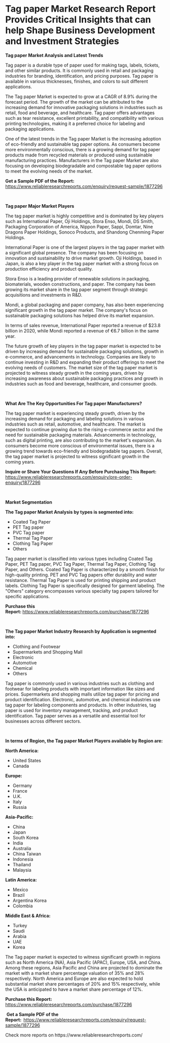<p><h1>Tag paper Market Research Report Provides Critical Insights that can help Shape Business Development and Investment Strategies</h1></p><p><strong>Tag paper Market Analysis and Latest Trends</strong></p>
<p><p>Tag paper is a durable type of paper used for making tags, labels, tickets, and other similar products. It is commonly used in retail and packaging industries for branding, identification, and pricing purposes. Tag paper is available in various thicknesses, finishes, and colors to suit different applications.</p><p>The Tag paper Market is expected to grow at a CAGR of 8.9% during the forecast period. The growth of the market can be attributed to the increasing demand for innovative packaging solutions in industries such as retail, food and beverage, and healthcare. Tag paper offers advantages such as tear resistance, excellent printability, and compatibility with various printing technologies, making it a preferred choice for labeling and packaging applications.</p><p>One of the latest trends in the Tag paper Market is the increasing adoption of eco-friendly and sustainable tag paper options. As consumers become more environmentally conscious, there is a growing demand for tag paper products made from recycled materials or produced using sustainable manufacturing practices. Manufacturers in the Tag paper Market are also focusing on developing biodegradable and compostable tag paper options to meet the evolving needs of the market.</p></p>
<p><strong>Get a Sample PDF of the Report:&nbsp;</strong> <a href="https://www.reliableresearchreports.com/enquiry/request-sample/1877296">https://www.reliableresearchreports.com/enquiry/request-sample/1877296</a></p>
<p>&nbsp;</p>
<p><strong>Tag paper Major Market Players</strong></p>
<p><p>The tag paper market is highly competitive and is dominated by key players such as International Paper, Oji Holdings, Stora Enso, Mondi, DS Smith, Packaging Corporation of America, Nippon Paper, Sappi, Domtar, Nine Dragons Paper Holdings, Sonoco Products, and Shandong Chenming Paper Holdings.</p><p>International Paper is one of the largest players in the tag paper market with a significant global presence. The company has been focusing on innovation and sustainability to drive market growth. Oji Holdings, based in Japan, is also a key player in the tag paper market with a strong focus on production efficiency and product quality.</p><p>Stora Enso is a leading provider of renewable solutions in packaging, biomaterials, wooden constructions, and paper. The company has been growing its market share in the tag paper segment through strategic acquisitions and investments in R&D.</p><p>Mondi, a global packaging and paper company, has also been experiencing significant growth in the tag paper market. The company's focus on sustainable packaging solutions has helped drive its market expansion.</p><p>In terms of sales revenue, International Paper reported a revenue of $23.8 billion in 2020, while Mondi reported a revenue of €6.7 billion in the same year.</p><p>The future growth of key players in the tag paper market is expected to be driven by increasing demand for sustainable packaging solutions, growth in e-commerce, and advancements in technology. Companies are likely to continue investing in R&D and expanding their product offerings to meet the evolving needs of customers. The market size of the tag paper market is projected to witness steady growth in the coming years, driven by increasing awareness about sustainable packaging practices and growth in industries such as food and beverage, healthcare, and consumer goods.</p></p>
<p>&nbsp;</p>
<p><strong>What Are The Key Opportunities For Tag paper Manufacturers?</strong></p>
<p><p>The tag paper market is experiencing steady growth, driven by the increasing demand for packaging and labeling solutions in various industries such as retail, automotive, and healthcare. The market is expected to continue growing due to the rising e-commerce sector and the need for sustainable packaging materials. Advancements in technology, such as digital printing, are also contributing to the market's expansion. As consumers become more conscious of environmental issues, there is a growing trend towards eco-friendly and biodegradable tag papers. Overall, the tag paper market is projected to witness significant growth in the coming years.</p></p>
<p><strong>Inquire or Share Your Questions If Any Before Purchasing This Report:</strong> <a href="https://www.reliableresearchreports.com/enquiry/pre-order-enquiry/1877296">https://www.reliableresearchreports.com/enquiry/pre-order-enquiry/1877296</a></p>
<p>&nbsp;</p>
<p><strong>Market Segmentation</strong></p>
<p><strong>The Tag paper Market Analysis by types is segmented into:</strong></p>
<p><ul><li>Coated Tag Paper</li><li>PET Tag paper</li><li>PVC Tag paper</li><li>Thermal Tag Paper</li><li>Clothing Tag Paper</li><li>Others</li></ul></p>
<p><p>Tag paper market is classified into various types including Coated Tag Paper, PET Tag paper, PVC Tag Paper, Thermal Tag Paper, Clothing Tag Paper, and Others. Coated Tag Paper is characterized by a smooth finish for high-quality printing. PET and PVC Tag papers offer durability and water resistance. Thermal Tag Paper is used for printing shipping and product labels. Clothing Tag Paper is specifically designed for garment labeling. The "Others" category encompasses various specialty tag papers tailored for specific applications.</p></p>
<p><strong>Purchase this Report:&nbsp;</strong><a href="https://www.reliableresearchreports.com/purchase/1877296">https://www.reliableresearchreports.com/purchase/1877296</a></p>
<p>&nbsp;</p>
<p><strong>The Tag paper Market Industry Research by Application is segmented into:</strong></p>
<p><ul><li>Clothing and Footwear</li><li>Supermarkets and Shopping Mall</li><li>Electronic</li><li>Automotive</li><li>Chemical</li><li>Others</li></ul></p>
<p><p>Tag paper is commonly used in various industries such as clothing and footwear for labeling products with important information like sizes and prices. Supermarkets and shopping malls utilize tag paper for pricing and product identification. Electronic, automotive, and chemical industries use tag paper for labeling components and products. In other industries, tag paper is used for inventory management, tracking, and product identification. Tag paper serves as a versatile and essential tool for businesses across different sectors.</p></p>
<p>&nbsp;</p>
<p><strong>In terms of Region, the Tag paper Market Players available by Region are:</strong></p>
<p>
    <p> <strong> North America: </strong>
        <ul>
            <li>United States</li>
            <li>Canada</li>
        </ul>
        </p> 
    <p> <strong> Europe: </strong>
        <ul>
            <li>Germany</li>
            <li>France</li>
            <li>U.K.</li>
            <li>Italy</li>
            <li>Russia</li>
        </ul>
        </p> 
    <p> <strong> Asia-Pacific: </strong>
        <ul>
            <li>China</li>
            <li>Japan</li>
            <li>South Korea</li>
            <li>India</li>
            <li>Australia</li>
            <li>China Taiwan</li>
            <li>Indonesia</li>
            <li>Thailand</li>
            <li>Malaysia</li>
        </ul>
        </p> 
    <p> <strong> Latin America: </strong>
        <ul>
            <li>Mexico</li>
            <li>Brazil</li>
            <li>Argentina Korea</li>
            <li>Colombia</li>
        </ul>
        </p> 
    <p> <strong> Middle East & Africa: </strong>
        <ul>
            <li>Turkey</li>
            <li>Saudi</li>
            <li>Arabia</li>
            <li>UAE</li>
            <li>Korea</li>
        </ul>
    </p>
    </p>
<p><p>The Tag paper market is expected to witness significant growth in regions such as North America (NA), Asia Pacific (APAC), Europe, USA, and China. Among these regions, Asia Pacific and China are projected to dominate the market with a market share percentage valuation of 35% and 28% respectively. North America and Europe are also expected to hold substantial market share percentages of 20% and 15% respectively, while the USA is anticipated to have a market share percentage of 12%.</p></p>
<p><strong>Purchase this Report: </strong><a href="https://www.reliableresearchreports.com/purchase/1877296">https://www.reliableresearchreports.com/purchase/1877296</a></p>
<p>&nbsp;<strong>Get a Sample PDF of the Report:&nbsp;&nbsp;</strong><a href="https://www.reliableresearchreports.com/enquiry/request-sample/1877296">https://www.reliableresearchreports.com/enquiry/request-sample/1877296</a></p>
<p><strong></strong></p>
<p>Check more reports on https://www.reliableresearchreports.com/</p>
